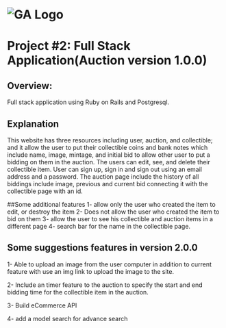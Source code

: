# ![GA Logo](https://ga-dash.s3.amazonaws.com/production/assets/logo-9f88ae6c9c3871690e33280fcf557f33.png) 

# Project #2: Full Stack Application(Auction version 1.0.0)

## Overview:

Full stack application using Ruby on Rails and Postgresql.

## Explanation 

This website has three resources including user, auction, and collectible; and it allow the user to put their collectible coins and bank notes which include name, image, mintage, and initial bid to allow other user to put a bidding on them in the auction. The users can edit, see, and delete their collectible item. User can sign up, sign in and sign out using an email address and a password. The auction page include the history of all biddings include image, previous and current bid connecting it with the collectible page with an id.

##Some additional features
1- allow only the user who created the item to edit, or destroy the item
2- Does not allow the user who created the item to bid on them
3- allow the user to see his collectible and auction items in a different page
4- search bar for the name in the collectible page.




## Some suggestions features in version 2.0.0

1- Able to upload an image from the user computer in addition to current feature with use an img link to upload the image to the site.

2- Include an timer feature to the auction to specify the start and end bidding time for the collectible item in the auction.

3- Build eCommerce API

4- add a model search for advance search